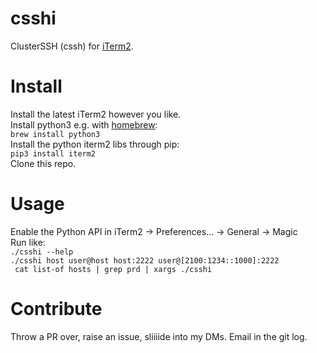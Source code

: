 # csshi
ClusterSSH (cssh) for [iTerm2](https://iterm2.com/).

# Install
Install the latest iTerm2 however you like.  
Install python3 e.g. with [homebrew](https://brew.sh/):  
```brew install python3```  
Install the python iterm2 libs through pip:  
```pip3 install iterm2```  
Clone this repo.

# Usage
Enable the Python API in iTerm2 -> Preferences... -> General -> Magic  
Run like:  
```./csshi --help```  
```./csshi host user@host host:2222 user@[2100:1234::1000]:2222```  
``` cat list-of hosts | grep prd | xargs ./csshi```

# Contribute
Throw a PR over, raise an issue, sliiiide into my DMs.
Email in the git log.
